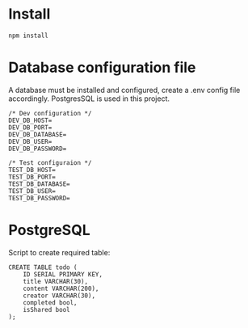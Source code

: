 # Install
```
npm install
```


# Database configuration file
A database must be installed and configured, create a .env config file accordingly.
PostgresSQL is used in this project.
```
/* Dev configuration */
DEV_DB_HOST=
DEV_DB_PORT=
DEV_DB_DATABASE=
DEV_DB_USER=
DEV_DB_PASSWORD=

/* Test configuraion */
TEST_DB_HOST=
TEST_DB_PORT=
TEST_DB_DATABASE=
TEST_DB_USER=
TEST_DB_PASSWORD=
```


# PostgreSQL
Script to create required table:
```
CREATE TABLE todo ( 
    ID SERIAL PRIMARY KEY,
    title VARCHAR(30),
    content VARCHAR(200),
    creator VARCHAR(30),
    completed bool,
    isShared bool
);
```
